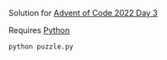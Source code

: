 Solution for [Advent of Code 2022 Day 3](https://adventofcode.com/2022/day/3)

Requires [Python](https://www.python.org/downloads/)

```
python puzzle.py
```